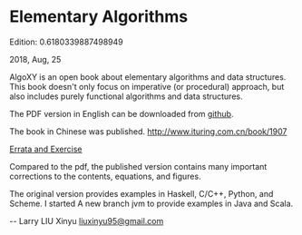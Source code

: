 Elementary Algorithms
====

Edition: 0.6180339887498949

2018, Aug, 25

AlgoXY is an open book about elementary
algorithms and data structures. This book doesn't only focus on
imperative (or procedural) approach, but also includes purely functional
algorithms and data structures.

The PDF version in English can be downloaded from [github](https://github.com/liuxinyu95/AlgoXY/releases/download/v0.6180333/elementary-algorithms.pdf).

The book in Chinese was published.
http://www.ituring.com.cn/book/1907

[Errata and Exercise](https://github.com/liuxinyu95/AlgoXY/wiki/Preface)

Compared to the pdf, the published version contains many important corrections to the contents, equations, and figures.

The original version provides examples in Haskell, C/C++, Python, and Scheme. I started A new branch jvm to provide examples in Java and Scala.

--
Larry LIU Xinyu
liuxinyu95@gmail.com

